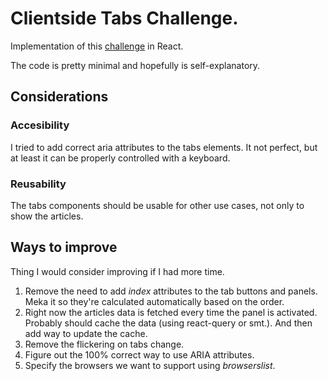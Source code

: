 # Clientside Tabs Challenge.

Implementation of this [challenge](https://github.com/guardian/clientside-tabs-challenge) in React.

The code is pretty minimal and hopefully is self-explanatory.

## Considerations

### Accesibility

I tried to add correct aria attributes to the tabs elements. It not perfect, but at least it can be properly controlled with a keyboard.

### Reusability

The tabs components should be usable for other use cases, not only to show the articles.

## Ways to improve

Thing I would consider improving if I had more time.

1. Remove the need to add _index_ attributes to the tab buttons and panels. Meka it so they're calculated automatically based on the order.
1. Right now the articles data is fetched every time the panel is activated. Probably should cache the data (using react-query or smt.). And then add way to update the cache.
1. Remove the flickering on tabs change.
1. Figure out the 100% correct way to use ARIA attributes.
1. Specify the browsers we want to support using _browserslist_.
